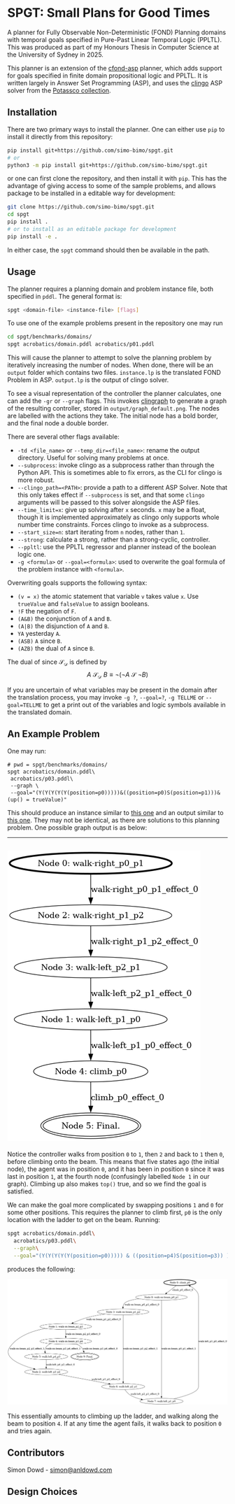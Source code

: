 # SPGT: Small Plans for Good Times

A planner for Fully Observable Non-Deterministic (FOND) Planning domains with temporal goals specified in Pure-Past Linear Temporal Logic (PPLTL). This was produced as part of my Honours Thesis in Computer Science at the University of Sydney in 2025.

This planner is an extension of the [cfond-asp](https://github.com/ssardina-research/cfond-asp) planner, which adds support for goals specified in finite domain propositional logic and PPLTL. It is written largely in Answer Set Programming (ASP), and uses the [clingo](https://potassco.org/clingo/) ASP solver from the [Potassco collection](https://potassco.org/).

## Installation

There are two primary ways to install the planner. One can either use `pip` to install it directly from this repository:
```bash
pip install git+https://github.com/simo-bimo/spgt.git
# or
python3 -m pip install git+https://github.com/simo-bimo/spgt.git
```
or one can first clone the repository, and then install it with `pip`. This has the advantage of giving access to some of the sample problems, and allows package to be installed in a editable way for development:
```bash
git clone https://github.com/simo-bimo/spgt.git
cd spgt
pip install .
# or to install as an editable package for development
pip install -e .
```
In either case, the `spgt` command should then be available in the path.

## Usage

The planner requires a planning domain and problem instance file, both specified in `pddl`. The general format is:
```bash
spgt <domain-file> <instance-file> [flags]
```
To use one of the example problems present in the repository one may run
```bash
cd spgt/benchmarks/domains/
spgt acrobatics/domain.pddl acrobatics/p01.pddl
```
This will cause the planner to attempt to solve the planning problem by iteratively increasing the number of nodes. When done, there will be an `output` folder which contains two files. `instance.lp` is the translated FOND Problem in ASP. `output.lp` is the output of clingo solver.

To see a visual representation of the controller the planner calculates, one can add the `-gr` or `--graph` flags. This invokes [clingraph](https://potassco.org/clingraph/) to generate a graph of the resulting controller, stored in `output/graph_default.png`. The nodes are labelled with the actions they take. The initial node has a bold border, and the final node a double border.

There are several other flags available:

- `-td <file_name>` or `--temp_dir=<file_name>`: rename the output directory. Useful for solving many problems at once.
- `--subprocess`: invoke clingo as a subprocess rather than through the Python API. This is sometimes able to fix errors, as the CLI for clingo is more robust.
- `--clingo_path=<PATH>`: provide a path to a different ASP Solver. Note that this only takes effect if `--subprocess` is set, and that some `clingo` arguments will be passed to this solver alongside the ASP files.
- `--time_limit=x`: give up solving after `x` seconds. `x` may be a float, though it is implemented approximately as clingo only supports whole number time constraints. Forces clingo to invoke as a subprocess.
- `--start_size=n`: start iterating from `n` nodes, rather than `1`.
- `--strong`: calculate a strong, rather than a strong-cyclic, controller.
- `--ppltl`: use the PPLTL regressor and planner instead of the boolean logic one.
- `-g <formula>` or `--goal=<formula>`: used to overwrite the goal formula of the problem instance with `<formula>`.

Overwriting goals supports the following syntax:

- `(v = x)` the atomic statement that variable `v` takes value `x`. Use `trueValue` and `falseValue` to assign booleans.
- `!F` the negation of `F`.
- `(A&B)` the conjunction of `A` and `B`.
- `(A|B)` the disjunction of `A` and `B`. 
- `YA` yesterday `A`.
- `(ASB)` `A` since `B`.
- `(AZB)` the dual of `A` since `B`.

The dual of since $\mathcal{S}_\mathcal{D}$ is defined by
$$
A\ \mathcal{S}_\mathcal{D}\ B \equiv \neg(\neg A\  \mathcal{S}\ \neg B)
$$

If you are uncertain of what variables may be present in the domain after the translation process, you may invoke `-g ?`, `--goal=?`, `-g TELLME` or `--goal=TELLME` to get a print out of the variables and logic symbols available in the translated domain.

## An Example Problem
One may run:
```
# pwd = spgt/benchmarks/domains/
spgt acrobatics/domain.pddl\
 acrobatics/p03.pddl\
 --graph \
 --goal="(Y(Y(Y(Y(Y(position=p0)))))&((position=p0)S(position=p1)))&(up() = trueValue)"
```
This should produce an instance similar to [this one](examples/acrobatics_p03_ppltl/instance.lp) and an output similar to [this one](examples/acrobatics_p03_ppltl/output.lp). They may not be identical, as there are solutions to this planning problem. One possible graph output is as below:

---
![Graph of a strong-cyclic controller for a PPLTL objective in the acrobatics domain.](examples/acrobatics_p03_ppltl/graph_default.png)
---

Notice the controller walks from position `0` to `1`, then `2` and back to `1` then `0`, before climbing onto the beam. This means that five states ago (the initial node), the agent was in position `0`, and it has been in position `0` since it was last in position `1`, at the fourth node (confusingly labelled `Node 1` in our graph). Climbing up also makes `top()` true, and so we find the goal is satisfied.

We can make the goal more complicated by swapping positions `1` and `0` for some other positions. This requires the planner to climb first, `p0` is the only location with the ladder to get on the beam. Running:

```bash
spgt acrobatics/domain.pddl\
  acrobatics/p03.pddl\
  --graph\
  --goal="(Y(Y(Y(Y(Y(position=p0))))) & ((position=p4)S(position=p3)) ) & (up() = trueValue)"
```
produces the following:

![Graph of a strong-cyclic controller for a harder PPLTL objective in the acrobatics domain.](examples/acrobatics_p03_harder_ppltl/graph_default.png)

This essentially amounts to climbing up the ladder, and walking along the beam to position `4`. If at any time the agent fails, it walks back to position `0` and tries again.

## Contributors

Simon Dowd - simon@anldowd.com

## Design Choices
